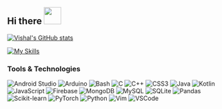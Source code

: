 ## Hi there <img src="https://i.gifer.com/33HU.gif" width="40" height="40" />

[![Vishal's GitHub stats](https://github-readme-stats.vercel.app/api?username=vishalsivakumar2809&show_icons=true&theme=dark)](https://github.com/vishalsivakumar2809)

[![My Skills](https://skillicons.dev/icons?i=java,kotlin,nodejs,figma&theme=dark)](https://skillicons.dev)

### Tools & Technologies

![Android Studio](https://cdn.jsdelivr.net/gh/devicons/devicon@latest/icons/androidstudio/androidstudio-original.svg)
![Arduino](https://cdn.jsdelivr.net/gh/devicons/devicon@latest/icons/arduino/arduino-original.svg)
![Bash](https://cdn.jsdelivr.net/gh/devicons/devicon@latest/icons/bash/bash-original.svg)
![C](https://cdn.jsdelivr.net/gh/devicons/devicon@latest/icons/c/c-original.svg)
![C++](https://cdn.jsdelivr.net/gh/devicons/devicon@latest/icons/cplusplus/cplusplus-original.svg)
![CSS3](https://cdn.jsdelivr.net/gh/devicons/devicon@latest/icons/css3/css3-original.svg)
![Java](https://cdn.jsdelivr.net/gh/devicons/devicon@latest/icons/java/java-original.svg)
![Kotlin](https://cdn.jsdelivr.net/gh/devicons/devicon@latest/icons/kotlin/kotlin-original.svg)
![JavaScript](https://cdn.jsdelivr.net/gh/devicons/devicon@latest/icons/javascript/javascript-original.svg)
![Firebase](https://cdn.jsdelivr.net/gh/devicons/devicon@latest/icons/firebase/firebase-original.svg)
![MongoDB](https://cdn.jsdelivr.net/gh/devicons/devicon@latest/icons/mongodb/mongodb-original.svg)
![MySQL](https://cdn.jsdelivr.net/gh/devicons/devicon@latest/icons/mysql/mysql-original.svg)
![SQLite](https://cdn.jsdelivr.net/gh/devicons/devicon@latest/icons/sqlite/sqlite-original.svg)
![Pandas](https://cdn.jsdelivr.net/gh/devicons/devicon@latest/icons/pandas/pandas-original-wordmark.svg)
![Scikit-learn](https://cdn.jsdelivr.net/gh/devicons/devicon@latest/icons/scikitlearn/scikitlearn-original.svg)
![PyTorch](https://cdn.jsdelivr.net/gh/devicons/devicon@latest/icons/pytorch/pytorch-original.svg)
![Python](https://cdn.jsdelivr.net/gh/devicons/devicon@latest/icons/python/python-original.svg)
![Vim](https://cdn.jsdelivr.net/gh/devicons/devicon@latest/icons/vim/vim-original.svg)
![VSCode](https://cdn.jsdelivr.net/gh/devicons/devicon@latest/icons/vscode/vscode-original.svg)
